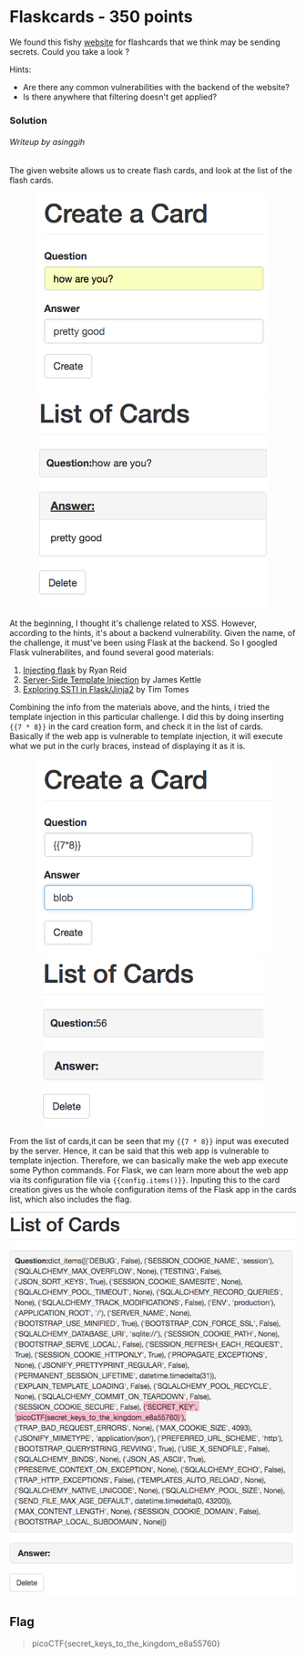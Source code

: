 # Flaskcards - 350 points

We found this fishy [website](http://2018shell1.picoctf.com:51878/) for flashcards that we think may be sending secrets. Could you take a look ?

Hints:

* Are there any common vulnerabilities with the backend of the website?
* Is there anywhere that filtering doesn't get applied?

### Solution
###### Writeup by asinggih

The given website allows us to create flash cards, and look at the list of the flash cards. 

<p align="center">
	<img src="../screenshots/fc_0.png">
	<img src="../screenshots/fc_1.png">
</p>


At the beginning, I thought it's challenge related to XSS. However, according to the hints, it's about a backend vulnerability. Given the name, of the challenge, it must've been using Flask at the backend. So I googled Flask vulnerabilites, and found several good materials:

1. [Injecting flask](https://nvisium.com/blog/2015/12/07/injecting-flask.html) by Ryan Reid
2. [Server-Side Template Injection](https://portswigger.net/blog/server-side-template-injection) by James Kettle
3. [Exploring SSTI in Flask/Jinja2](https://nvisium.com/blog/2016/03/09/exploring-ssti-in-flask-jinja2.html) by Tim Tomes

Combining the info from the materials above, and the hints, i tried the template injection in this particular challenge. 
I did this by doing inserting `{{7 * 8}}` in the card creation form, and check it in the list of cards. Basically if the web app is vulnerable to template injection, it will execute what we put in the curly braces, instead of displaying it as it is.

<p align="center">
	<img src="../screenshots/fc_2.png">
	<img src="../screenshots/fc_3.png">
</p>

From the list of cards,it can be seen that my `{{7 * 8}}` input was executed by the server. Hence, it can be said that this web app is vulnerable to template injection. Therefore, we can basically make the web app execute some Python commands. For Flask, we can learn more about the web app via its configuration file via `{{config.items()}}`. Inputing this to the card creation gives us the whole configuration items of the Flask app in the cards list, which also includes the flag.

<p align="center">
	<img src="../screenshots/fc_4.png">
</p>


## Flag
>picoCTF{secret_keys_to_the_kingdom_e8a55760}
